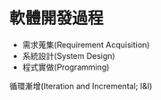 # 軟體開發過程
* 需求蒐集(Requirement Acquisition)
* 系統設計(System Design)
* 程式實做(Programming)

循環漸增(Iteration and Incremental; I&I)